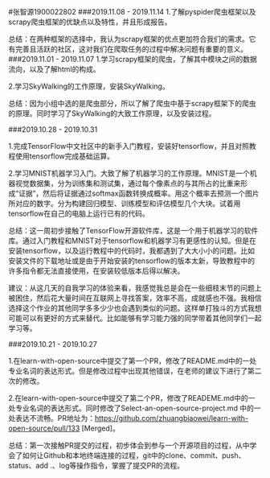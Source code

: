 #张智源1900022802
###2019.11.08 - 2019.11.14
1.了解pyspider爬虫框架以及scrapy爬虫框架的优缺点以及特性，并且形成报告。

总结：在两种框架的选择中，我认为scrapy框架的优点更加符合我们的需求。它有完善且活跃的社区，这对我们在爬取任务的过程中解决问题有重要的意义。
###2019.11.01 - 2019.11.07
1.学习scrapy框架的爬虫，了解其中模块之间的数据流向，以及了解html的构成。

2.学习SkyWalking的工作原理，安装SkyWalking。

总结：因为小组中选的是爬虫部分，所以了解了爬虫中基于scrapy框架下的爬虫的原理。同时学习了SkyWalking的大致工作原理，以及安装过程。

###2019.10.28 - 2019.10.31

1.完成TensorFlow中文社区中的新手入门教程，安装好tensorflow，并且对照教程使用tensorflow完成基础运算。

2.学习MNIST机器学习入门。大致了解了机器学习的工作原理。MNIST是一个机器视觉数据集，分为训练集和测试集，通过每个像素点的与其所占的比重来形成“证据”，然后将证据通过softmax函数转换成概率。用这个概率去预测一个图片所对应的数字。分为构建回归模型、训练模型和评估模型几个大块。试着用tensorflow在自己的电脑上运行已有的代码。

总结：这一周初步接触了TensorFlow开源软件库，这是一个用于机器学习的软件库。通过入门教程和MNIST对于tensorflow和机器学习有更感性的认知。但是在安装tensorflow，以及运行教程中的代码时，我都遇到了大大小小的问题。比如安装文件的下载地址或是由于开始安装的tensorflow的版本太新，导致教程中的许多指令都无法直接使用，在安装较低版本后得以解决。

建议：从这几天的自我学习的体验来看，我感觉我总是会在一些细枝末节的问题上被困住，然后花大量时间在互联网上寻找答案，效率不高，成就感也不强。我相信选择这个作业的其他同学多多少少也会遇到类似的问题。这样单打独斗的方式我想可能可以有更好的方式来替代。比如能够有学习能力强的同学带着其他同学们一起学习等。

###2019.10.21 - 2019.10.27

1.在learn-with-open-source中提交了第一个PR，修改了README.md中的一处专业名词的表达形式。但是修改过程中出现其他错误，在老师的建议下进行了第二次的修改。

2.在learn-with-open-source中提交了第二个PR，修改了READEME.md中的一处专业名词的表达形式。同时修改了Select-an-open-source-project.md 中的一处表达不流畅。PR地址为：https://github.com/zhuangbiaowei/learn-with-open-source/pull/133 [Merged]。

总结：第一次接触PR提交的过程，初步体会到参与一个开源项目的过程，从中学会了如何让Github和本地终端连接的过程，git中的clone、commit、push、status、add .、log等操作指令，掌握了提交PR的流程。
